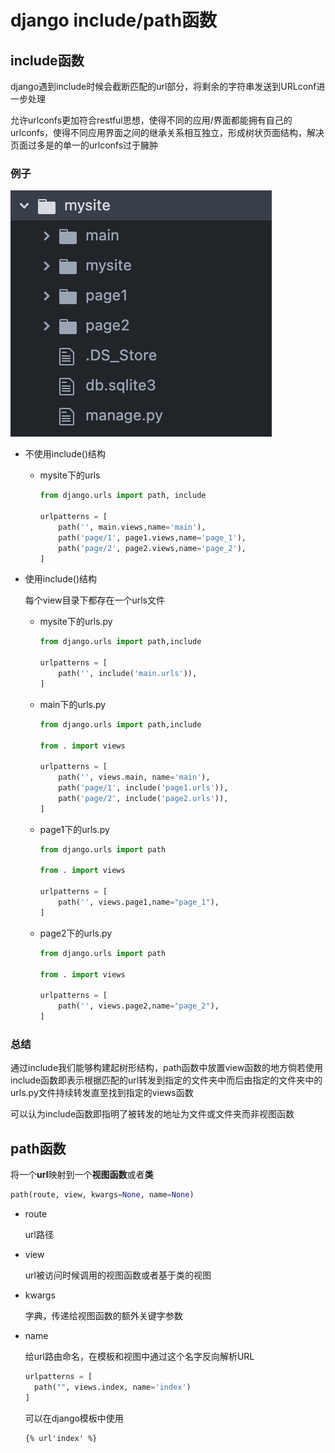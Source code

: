 # django include/path函数

## include函数

django遇到include时候会截断匹配的url部分，将剩余的字符串发送到URLconf进一步处理

允许urlconfs更加符合restful思想，使得不同的应用/界面都能拥有自己的urlconfs，使得不同应用界面之间的继承关系相互独立，形成树状页面结构，解决页面过多是的单一的urlconfs过于臃肿

### 例子

![2](.\2.png)

- 不使用include()结构

  - mysite下的urls

    ```python
    from django.urls import path, include
    
    urlpatterns = [
        path('', main.views,name='main'),
        path('page/1', page1.views,name='page_1'),
        path('page/2', page2.views,name='page_2'),
    ]
    ```

- 使用include()结构

  每个view目录下都存在一个urls文件

  - mysite下的urls.py

    ```python
    from django.urls import path,include
    
    urlpatterns = [
        path('', include('main.urls')),
    ]
    ```

  - main下的urls.py

    ```python
    from django.urls import path,include
    
    from . import views
    
    urlpatterns = [
        path('', views.main, name='main'),
        path('page/1', include('page1.urls')),
        path('page/2', include('page2.urls')),
    ]
    ```

  - page1下的urls.py

    ```python
    from django.urls import path
    
    from . import views
    
    urlpatterns = [
        path('', views.page1,name="page_1"),
    ]
    ```

  - page2下的urls.py

    ```python
    from django.urls import path
    
    from . import views
    
    urlpatterns = [
        path('', views.page2,name="page_2"),
    ]
    ```

### 总结

通过include我们能够构建起树形结构，path函数中放置view函数的地方倘若使用include函数即表示根据匹配的url转发到指定的文件夹中而后由指定的文件夹中的urls.py文件持续转发直至找到指定的views函数

可以认为include函数即指明了被转发的地址为文件或文件夹而非视图函数

## path函数

将一个**url**映射到一个**视图函数**或者**类**

```python
path(route, view, kwargs=None, name=None)
```

- route

  url路径

- view

  url被访问时候调用的视图函数或者基于类的视图

- kwargs

  字典，传递给视图函数的额外关键字参数

- name

  给url路由命名，在模板和视图中通过这个名字反向解析URL

  ```python
  urlpatterns = [
  	path("", views.index, name='index')
  ]
  ```

  可以在django模板中使用

  ```html
  {% url'index' %}
  ```

